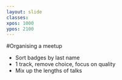 ```yaml
---
layout: slide
classes:
xpos: 1000
ypos: 2100
---
```


#Organising a meetup

- Sort badges by last name
- 1 track, remove choice, focus on quality
- Mix up the lengths of talks